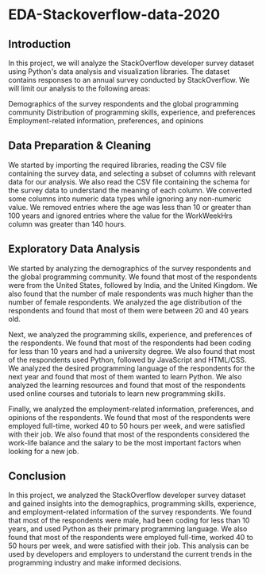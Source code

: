 # EDA-Stackoverflow-data-2020
## Introduction
In this project, we will analyze the StackOverflow developer survey dataset using Python's data analysis and visualization libraries. The dataset contains responses to an annual survey conducted by StackOverflow. We will limit our analysis to the following areas:

Demographics of the survey respondents and the global programming community
Distribution of programming skills, experience, and preferences
Employment-related information, preferences, and opinions
## Data Preparation & Cleaning
We started by importing the required libraries, reading the CSV file containing the survey data, and selecting a subset of columns with relevant data for our analysis. We also read the CSV file containing the schema for the survey data to understand the meaning of each column. We converted some columns into numeric data types while ignoring any non-numeric value. We removed entries where the age was less than 10 or greater than 100 years and ignored entries where the value for the WorkWeekHrs column was greater than 140 hours.

## Exploratory Data Analysis
We started by analyzing the demographics of the survey respondents and the global programming community. We found that most of the respondents were from the United States, followed by India, and the United Kingdom. We also found that the number of male respondents was much higher than the number of female respondents. We analyzed the age distribution of the respondents and found that most of them were between 20 and 40 years old.

Next, we analyzed the programming skills, experience, and preferences of the respondents. We found that most of the respondents had been coding for less than 10 years and had a university degree. We also found that most of the respondents used Python, followed by JavaScript and HTML/CSS. We analyzed the desired programming language of the respondents for the next year and found that most of them wanted to learn Python. We also analyzed the learning resources and found that most of the respondents used online courses and tutorials to learn new programming skills.

Finally, we analyzed the employment-related information, preferences, and opinions of the respondents. We found that most of the respondents were employed full-time, worked 40 to 50 hours per week, and were satisfied with their job. We also found that most of the respondents considered the work-life balance and the salary to be the most important factors when looking for a new job.

## Conclusion
In this project, we analyzed the StackOverflow developer survey dataset and gained insights into the demographics, programming skills, experience, and employment-related information of the survey respondents. We found that most of the respondents were male, had been coding for less than 10 years, and used Python as their primary programming language. We also found that most of the respondents were employed full-time, worked 40 to 50 hours per week, and were satisfied with their job. This analysis can be used by developers and employers to understand the current trends in the programming industry and make informed decisions.
